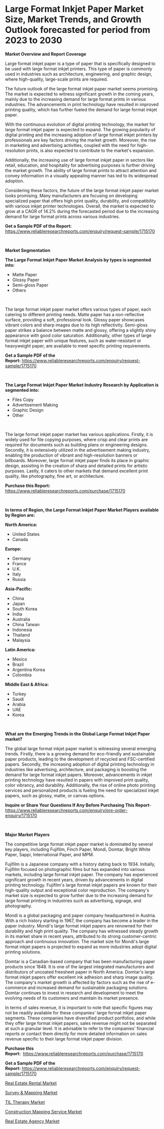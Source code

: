 <p><h1>Large Format Inkjet Paper Market Size, Market Trends, and Growth Outlook forecasted for period from 2023 to 2030</h1></p><p><strong>Market Overview and Report Coverage</strong></p>
<p><p>Large format inkjet paper is a type of paper that is specifically designed to be used with large format inkjet printers. This type of paper is commonly used in industries such as architecture, engineering, and graphic design, where high-quality, large-scale prints are required.</p><p>The future outlook of the large format inkjet paper market seems promising. The market is expected to witness significant growth in the coming years, mainly due to the increasing demand for large format prints in various industries. The advancements in print technology have resulted in improved printing quality, which has further fueled the demand for large format inkjet paper.</p><p>With the continuous evolution of digital printing technology, the market for large format inkjet paper is expected to expand. The growing popularity of digital printing and the increasing adoption of large format inkjet printers by professionals are key factors driving the market growth. Moreover, the rise in marketing and advertising activities, coupled with the need for high-resolution prints, is also expected to contribute to the market's expansion.</p><p>Additionally, the increasing use of large format inkjet paper in sectors like retail, education, and hospitality for advertising purposes is further driving the market growth. The ability of large format prints to attract attention and convey information in a visually appealing manner has led to its widespread adoption.</p><p>Considering these factors, the future of the large format inkjet paper market looks promising. Many manufacturers are focusing on developing specialized paper that offers high print quality, durability, and compatibility with various inkjet printer technologies. Overall, the market is expected to grow at a CAGR of 14.2% during the forecasted period due to the increasing demand for large format prints across various industries.</p></p>
<p><strong>Get a Sample PDF of the Report:</strong> <a href="https://www.reliableresearchreports.com/enquiry/request-sample/1715170">https://www.reliableresearchreports.com/enquiry/request-sample/1715170</a></p>
<p>&nbsp;</p>
<p><strong>Market Segmentation</strong></p>
<p><strong>The Large Format Inkjet Paper Market Analysis by types is segmented into:</strong></p>
<p><ul><li>Matte Paper</li><li>Glossy Paper</li><li>Semi-gloss Paper</li><li>Others</li></ul></p>
<p>&nbsp;</p>
<p><p>The large format inkjet paper market offers various types of paper, each catering to different printing needs. Matte paper has a non-reflective surface, providing a soft, professional look. Glossy paper showcases vibrant colors and sharp images due to its high reflectivity. Semi-gloss paper strikes a balance between matte and glossy, offering a slightly shiny appearance with good color saturation. Additionally, other types of large format inkjet paper with unique features, such as water-resistant or heavyweight paper, are available to meet specific printing requirements.</p></p>
<p><strong>Get a Sample PDF of the Report:</strong>&nbsp;<a href="https://www.reliableresearchreports.com/enquiry/request-sample/1715170">https://www.reliableresearchreports.com/enquiry/request-sample/1715170</a></p>
<p>&nbsp;</p>
<p><strong>The Large Format Inkjet Paper Market Industry Research by Application is segmented into:</strong></p>
<p><ul><li>Files Copy</li><li>Advertisement Making</li><li>Graphic Design</li><li>Other</li></ul></p>
<p>&nbsp;</p>
<p><p>The large format inkjet paper market has various applications. Firstly, it is widely used for file copying purposes, where crisp and clear prints are required for documents such as building plans or engineering designs. Secondly, it is extensively utilized in the advertisement making industry, enabling the production of vibrant and high-resolution banners or billboards. Moreover, large format inkjet paper finds its place in graphic design, assisting in the creation of sharp and detailed prints for artistic purposes. Lastly, it caters to other markets that demand excellent print quality, like photography, fine art, or architecture.</p></p>
<p><strong>Purchase this Report:</strong>&nbsp; <a href="https://www.reliableresearchreports.com/purchase/1715170">https://www.reliableresearchreports.com/purchase/1715170</a></p>
<p>&nbsp;</p>
<p><strong>In terms of Region, the Large Format Inkjet Paper Market Players available by Region are:</strong></p>
<p>
    <p> <strong> North America: </strong>
        <ul>
            <li>United States</li>
            <li>Canada</li>
        </ul>
        </p> 
    <p> <strong> Europe: </strong>
        <ul>
            <li>Germany</li>
            <li>France</li>
            <li>U.K.</li>
            <li>Italy</li>
            <li>Russia</li>
        </ul>
        </p> 
    <p> <strong> Asia-Pacific: </strong>
        <ul>
            <li>China</li>
            <li>Japan</li>
            <li>South Korea</li>
            <li>India</li>
            <li>Australia</li>
            <li>China Taiwan</li>
            <li>Indonesia</li>
            <li>Thailand</li>
            <li>Malaysia</li>
        </ul>
        </p> 
    <p> <strong> Latin America: </strong>
        <ul>
            <li>Mexico</li>
            <li>Brazil</li>
            <li>Argentina Korea</li>
            <li>Colombia</li>
        </ul>
        </p> 
    <p> <strong> Middle East & Africa: </strong>
        <ul>
            <li>Turkey</li>
            <li>Saudi</li>
            <li>Arabia</li>
            <li>UAE</li>
            <li>Korea</li>
        </ul>
    </p>
    </p>
<p>&nbsp;</p>
<p><strong>What are the Emerging Trends in the Global Large Format Inkjet Paper market?</strong></p>
<p><p>The global large format inkjet paper market is witnessing several emerging trends. Firstly, there is a growing demand for eco-friendly and sustainable paper products, leading to the development of recycled and FSC-certified papers. Secondly, the increasing adoption of digital printing technology in industries like advertising, architecture, and packaging is boosting the demand for large format inkjet papers. Moreover, advancements in inkjet printing technology have resulted in papers with improved print quality, color vibrancy, and durability. Additionally, the rise of online photo printing services and personalized products is fueling the need for specialized inkjet papers, such as glossy, matte, or canvas options.</p></p>
<p><strong>Inquire or Share Your Questions If Any Before Purchasing This Report</strong>- <a href="https://www.reliableresearchreports.com/enquiry/pre-order-enquiry/1715170">https://www.reliableresearchreports.com/enquiry/pre-order-enquiry/1715170</a></p>
<p>&nbsp;</p>
<p><strong>Major Market Players</strong></p>
<p><p>The competitive large format inkjet paper market is dominated by several key players, including Fujifilm, Finch Paper, Mondi, Domtar, Bright White Paper, Sappi, International Paper, and MPM.</p><p>Fujifilm is a Japanese company with a history dating back to 1934. Initially, Fujifilm focused on photographic films but has expanded into various markets, including large format inkjet paper. The company has experienced significant growth in recent years, driven by advancements in digital printing technology. Fujifilm's large format inkjet papers are known for their high-quality output and exceptional color reproduction. The company's market size is expected to grow further due to the increasing demand for large format printing in industries such as advertising, signage, and photography.</p><p>Mondi is a global packaging and paper company headquartered in Austria. With a rich history starting in 1967, the company has become a leader in the paper industry. Mondi's large format inkjet papers are renowned for their durability and high print quality. The company has witnessed steady growth in its market share in recent years, attributed to its strong customer-centric approach and continuous innovation. The market size for Mondi's large format inkjet papers is projected to expand as more industries adopt digital printing solutions.</p><p>Domtar is a Canadian-based company that has been manufacturing paper products since 1848. It is one of the largest integrated manufacturers and distributors of uncoated freesheet paper in North America. Domtar's large format inkjet papers offer excellent ink adhesion and sharp image quality. The company's market growth is affected by factors such as the rise of e-commerce and increased demand for sustainable packaging solutions. Domtar continues to invest in research and development to meet the evolving needs of its customers and maintain its market presence.</p><p>In terms of sales revenue, it is important to note that specific figures may not be readily available for these companies' large format inkjet paper segments. These companies have diversified product portfolios, and while they offer large format inkjet papers, sales revenue might not be separated at such a granular level. It is advisable to refer to the companies' financial reports or contact them directly for more detailed information on sales revenue specific to their large format inkjet paper division.</p></p>
<p><strong>Purchase this Report:</strong>&nbsp;&nbsp;<a href="https://www.reliableresearchreports.com/purchase/1715170">https://www.reliableresearchreports.com/purchase/1715170</a></p>
<p></p>
<p><strong>Get a Sample PDF of the Report:</strong>&nbsp;<a href="https://www.reliableresearchreports.com/enquiry/request-sample/1715170">https://www.reliableresearchreports.com/enquiry/request-sample/1715170</a></p>
<p><p><a href="https://medium.com/@subhamgillrp23/real-estate-rental-market-trends-and-market-analysis-forecasted-for-period-2023-2030-68015cd530ff">Real Estate Rental Market</a></p><p><a href="https://github.com/smritireportprime/Market-Research-Report-List-1/blob/main/survey-mapping-market.md">Survey & Mapping Market</a></p><p><a href="https://medium.com/@kartik.reportprime/til-therapy-market-share-evolution-and-market-growth-trends-2023-2030-1103bff789b0">TIL Therapy Market</a></p><p><a href="https://github.com/jhonwin654/Market-Research-Report-List-1/blob/main/construction-mapping-service-market.md">Construction Mapping Service Market</a></p><p><a href="https://medium.com/@yuvicharp23/real-estate-agency-market-comprehensive-assessment-by-type-application-and-geography-361b851d2c7d">Real Estate Agency Market</a></p></p>